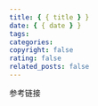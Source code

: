 ```yaml
---
title: { { title } }
date: { { date } }
tags:
categories:
copyright: false
rating: false
related_posts: false
---
```


<!-- more -->

<div class="reference-linking">参考链接</div>
